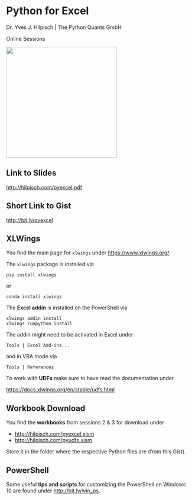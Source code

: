 Python for Excel
===================

Dr. Yves J. Hilpisch | The Python Quants GmbH

Online Sessions

<img src="http://hilpisch.com/images/tpq_bootcamp_shadow.png" width=300px>


Link to Slides
--------------
http://hilpisch.com/pyexcel.pdf

Short Link to Gist
------------------
http://bit.ly/pyexcel

XLWings
-------

You find the main page for `xlwings` under https://www.xlwings.org/.

The `xlwings` package is installed via

    pip install xlwings

or

    conda install xlwings

The **Excel addin** is installed on the PowerShell via

    xlwings addin install
    xlwings runpython install

The addin might need to be activated in Excel under

    Tools | Excel Add-ins...

and in VBA mode via

    Tools | References

To work with **UDFs** make sure to have read the documentation under

https://docs.xlwings.org/en/stable/udfs.html

Workbook Download
-----------------

You find the **workbooks** from sessions 2 & 3 for download under

* http://hilpisch.com/pyexcel.xlsm
* http://hilpisch.com/pyudfs.xlsm

Store it in the folder where the respective Python files are (from this Gist).



PowerShell
----------

Some useful **tips and scripts** for customizing the PowerShell on Windows 10 are found under http://bit.ly/win_ps.
